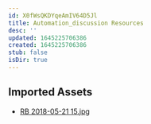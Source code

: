 ```yaml
---
id: X0fWsQKDYqeAmIV64D5Jl
title: Automation_discussion Resources
desc: ''
updated: 1645225706386
created: 1645225706386
stub: false
isDir: true
---
```

## Imported Assets
- [RB 2018-05-21 15.jpg](/assets/rb-2018-05-21-15-c0aAGnCwHtJ4.jpg)
